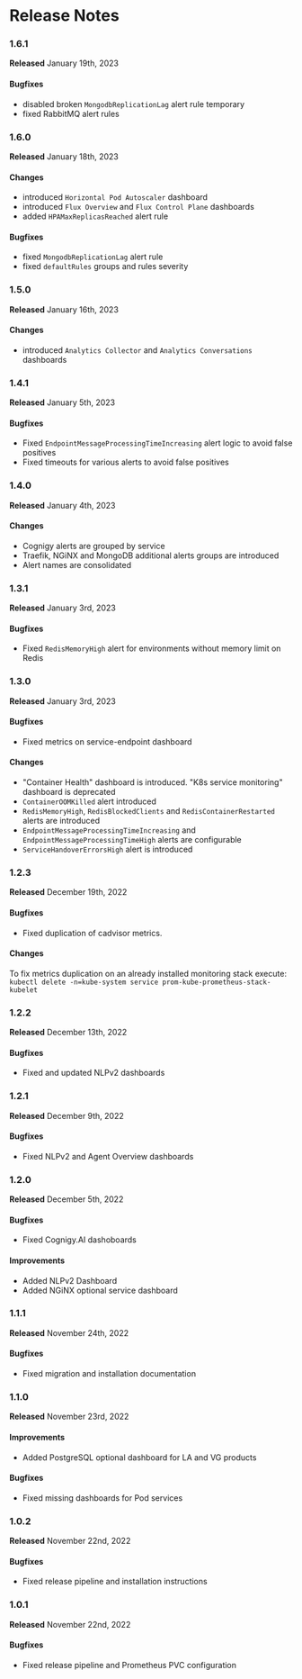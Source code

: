 # Release Notes

### 1.6.1
**Released** January 19th, 2023
#### Bugfixes
- disabled broken `MongodbReplicationLag` alert rule temporary
- fixed RabbitMQ alert rules

### 1.6.0
**Released** January 18th, 2023
#### Changes
- introduced `Horizontal Pod Autoscaler` dashboard
- introduced `Flux Overview` and `Flux Control Plane` dashboards
- added `HPAMaxReplicasReached` alert rule
#### Bugfixes
- fixed `MongodbReplicationLag` alert rule
- fixed `defaultRules` groups and rules severity

### 1.5.0
**Released** January 16th, 2023
#### Changes
-  introduced `Analytics Collector` and `Analytics Conversations` dashboards

### 1.4.1
**Released** January 5th, 2023
#### Bugfixes
- Fixed `EndpointMessageProcessingTimeIncreasing` alert logic to avoid false positives
- Fixed timeouts for various alerts to avoid false positives

### 1.4.0
**Released** January 4th, 2023
#### Changes
- Cognigy alerts are grouped by service
- Traefik, NGiNX and MongoDB additional alerts groups are introduced
- Alert names are consolidated

### 1.3.1
**Released** January 3rd, 2023
#### Bugfixes
- Fixed `RedisMemoryHigh` alert for environments without memory limit on Redis

### 1.3.0
**Released** January 3rd, 2023
#### Bugfixes
- Fixed metrics on service-endpoint dashboard
#### Changes
- "Container Health" dashboard is introduced. "K8s service monitoring" dashboard is deprecated
- `ContainerOOMKilled` alert introduced
- `RedisMemoryHigh`, `RedisBlockedClients` and `RedisContainerRestarted` alerts are introduced
- `EndpointMessageProcessingTimeIncreasing` and `EndpointMessageProcessingTimeHigh` alerts are configurable 
- `ServiceHandoverErrorsHigh` alert is introduced 

### 1.2.3
**Released** December 19th, 2022
#### Bugfixes
- Fixed duplication of cadvisor metrics.
#### Changes
To fix metrics duplication on an already installed monitoring stack execute: `kubectl delete -n=kube-system service prom-kube-prometheus-stack-kubelet`

### 1.2.2
**Released** December 13th, 2022
#### Bugfixes
- Fixed and updated NLPv2 dashboards

### 1.2.1
**Released** December 9th, 2022
#### Bugfixes
- Fixed NLPv2 and Agent Overview dashboards

### 1.2.0
**Released** December 5th, 2022
#### Bugfixes
- Fixed Cognigy.AI dashoboards 

#### Improvements
- Added NLPv2 Dashboard
- Added NGiNX optional service dashboard

### 1.1.1
**Released** November 24th, 2022
#### Bugfixes
- Fixed migration and installation documentation

### 1.1.0
**Released** November 23rd, 2022

#### Improvements
- Added PostgreSQL optional dashboard for LA and VG products 

#### Bugfixes
- Fixed missing dashboards for Pod services

### 1.0.2
**Released** November 22nd, 2022

#### Bugfixes
- Fixed release pipeline and installation instructions

### 1.0.1
**Released** November 22nd, 2022

#### Bugfixes
- Fixed release pipeline and Prometheus PVC configuration
